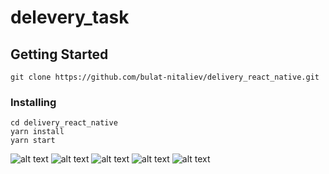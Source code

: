 # delevery_task



## Getting Started <a name = "getting_started"></a>


```
git clone https://github.com/bulat-nitaliev/delivery_react_native.git
```

### Installing


```
cd delivery_react_native
yarn install 
yarn start
```


![alt text](img/list.png)
![alt text](img/detail.png)
![alt text](img/create.png)
![alt text](img/package.png)
![alt text](img/button.png)